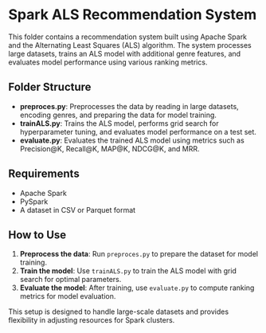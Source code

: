 # Spark ALS Recommendation System

This folder contains a recommendation system built using Apache Spark and the Alternating Least Squares (ALS) algorithm. The system processes large datasets, trains an ALS model with additional genre features, and evaluates model performance using various ranking metrics.

## Folder Structure
- **preproces.py**: Preprocesses the data by reading in large datasets, encoding genres, and preparing the data for model training.
- **trainALS.py**: Trains the ALS model, performs grid search for hyperparameter tuning, and evaluates model performance on a test set.
- **evaluate.py**: Evaluates the trained ALS model using metrics such as Precision@K, Recall@K, MAP@K, NDCG@K, and MRR.

## Requirements
- Apache Spark
- PySpark
- A dataset in CSV or Parquet format

## How to Use
1. **Preprocess the data**: Run `preproces.py` to prepare the dataset for model training.
2. **Train the model**: Use `trainALS.py` to train the ALS model with grid search for optimal parameters.
3. **Evaluate the model**: After training, use `evaluate.py` to compute ranking metrics for model evaluation.

This setup is designed to handle large-scale datasets and provides flexibility in adjusting resources for Spark clusters.
 